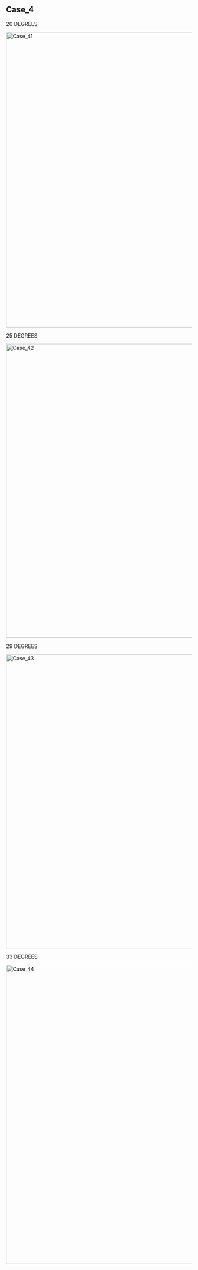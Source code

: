## Case_4

20 DEGREES

<img width="800" alt="Case_41" src="https://user-images.githubusercontent.com/102661424/164887504-2fe23fda-e13b-487d-b26c-b2eff0d774fc.png">

25 DEGREES

<img width="797" alt="Case_42" src="https://user-images.githubusercontent.com/102661424/164887511-5d75521d-7977-4329-90df-e8e4d73da581.png">

29 DEGREES	

<img width="797" alt="Case_43" src="https://user-images.githubusercontent.com/102661424/164887515-c660bcac-791e-431f-8e61-71d12292dde5.png">

33 DEGREES

<img width="810" alt="Case_44" src="https://user-images.githubusercontent.com/102661424/164887520-6410bbaa-0f24-47e5-8930-4bca19a43114.png">
